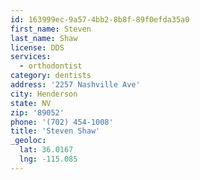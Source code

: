 ```yaml
---
id: 163999ec-9a57-4bb2-8b8f-89f0efda35a0
first_name: Steven
last_name: Shaw
license: DDS
services:
  - orthodontist
category: dentists
address: '2257 Nashville Ave'
city: Henderson
state: NV
zip: '89052'
phone: '(702) 454-1008'
title: 'Steven Shaw'
_geoloc:
  lat: 36.0167
  lng: -115.085
---
```

